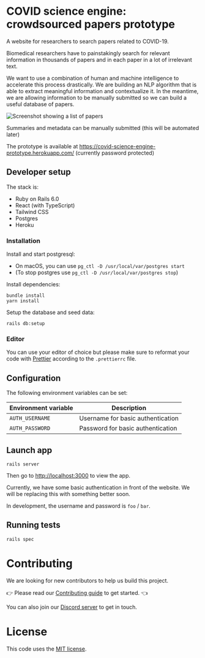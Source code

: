 # COVID science engine: crowdsourced papers prototype

A website for researchers to search papers related to COVID-19.

Biomedical researchers have to painstakingly search for relevant information in thousands of papers and in each paper in a lot of irrelevant text.

We want to use a combination of human and machine intelligence to accelerate this process drastically. We are building an NLP algorithm that is able to extract meaningful information and contextualize it. In the meantime, we are allowing information to be manually submitted
so we can build a useful database of papers.

![Screenshot showing a list of papers](docs/screenshot.png)

Summaries and metadata can be manually submitted (this will be automated later)

The prototype is available at https://covid-science-engine-prototype.herokuapp.com/ (currently password protected)

## Developer setup

The stack is:

- Ruby on Rails 6.0
- React (with TypeScript)
- Tailwind CSS
- Postgres
- Heroku

### Installation

Install and start postgresql:

- On macOS, you can use `pg_ctl -D /usr/local/var/postgres start`
- (To stop postgres use `pg_ctl -D /usr/local/var/postgres stop`)

Install dependencies:

```
bundle install
yarn install
```

Setup the database and seed data:

```
rails db:setup
```

### Editor

You can use your editor of choice but please make sure to reformat your code with [Prettier](https://www.moeckernkiez.de/quartier-moeckernkiez/freie-wohnungen/kosten/) according to the `.prettierrc` file.

## Configuration

The following environment variables can be set:

| Environment variable | Description                       |
| -------------------- | --------------------------------- |
| `AUTH_USERNAME`      | Username for basic authentication |
| `AUTH_PASSWORD`      | Password for basic authentication |

## Launch app

```
rails server
```

Then go to [http://localhost:3000](http://localhost:3000) to view the app.

Currently, we have some basic authentication in front of the website. We will be replacing this with something better soon.

In development, the username and password is `foo` / `bar`.

## Running tests

```
rails spec
```

# Contributing

We are looking for new contributors to help us build this project.

👉 Please read our [Contributing guide](CONTRIBUTING.md) to get started. 👈

You can also join our [Discord server](https://discord.gg/V6kzVAS) to get in touch.

# License

This code uses the [MIT license](LICENSE).
